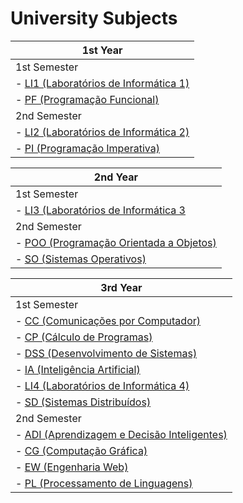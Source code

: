 # University Subjects

| 1st Year |
| -------- |
|  1st Semester |
| - [LI1 (Laboratórios de Informática 1)]() |
| - [PF (Programação Funcional)]() |
| 2nd Semester |
| - [LI2 (Laboratórios de Informática 2)]() |
| - [PI (Programação Imperativa)]() |

| 2nd Year |
| -------- |
|  1st Semester |
| - [LI3 (Laboratórios de Informática 3]() |
|  2nd Semester |
| - [POO (Programação Orientada a Objetos)]() |
| - [SO (Sistemas Operativos)]() |

| 3rd Year |
| -------- | 
| 1st Semester |
| - [CC (Comunicações por Computador)]() |
| - [CP (Cálculo de Programas)]() |
| - [DSS (Desenvolvimento de Sistemas)]() |
| - [IA (Inteligência Artificial)]() |
| - [LI4 (Laboratórios de Informática 4)]() |
| - [SD (Sistemas Distribuídos)]() |
| 2nd Semester |
| - [ADI (Aprendizagem e Decisão Inteligentes)]() |
| - [CG (Computação Gráfica)]() |
| - [EW (Engenharia Web)]() |
| - [PL (Processamento de Linguagens)]() |
